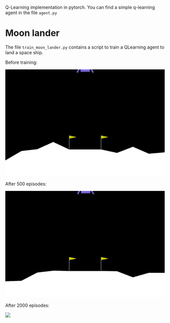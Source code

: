 Q-Learning implementation in pytorch. You can find a simple q-learning agent in
the file `agent.py`

# Moon lander

The file `train_moon_lander.py` contains a script to train a QLearning agent to land
a space ship.

Before training:

![](moon_lander_images/episode_0.gif)

After 500 episodes:

![](moon_lander_images/episode_500.gif)

After 2000 episodes:

![](moon_lander_images/episode_200.gif)

